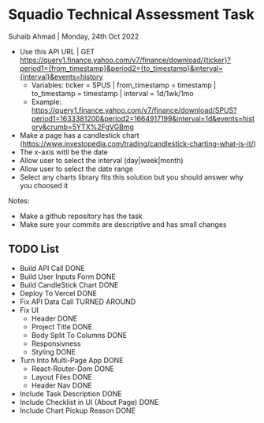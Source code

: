 # Squadio Technical Assessment Task

Suhaib Ahmad | Monday, 24th Oct 2022

- Use this API URL | GET <https://query1.finance.yahoo.com/v7/finance/download/{ticker}?period1={from_timestamp}&period2={to_timestamp}&interval={interval}&events=history>
  - Variables: ticker = SPUS | from_timestamp = timestamp | to_timestamp = timestamp | interval = 1d/1wk/1mo
  - Example: <https://query1.finance.yahoo.com/v7/finance/download/SPUS?period1=1633381200&period2=1664917199&interval=1d&events=history&crumb=5YTX%2FgVGBmg>
- Make a page has a candlestick chart (<https://www.investopedia.com/trading/candlestick-charting-what-is-it/>)
- The x-axis witll be the date
- Allow user to select the interval (day|week|month)
- Allow user to select the date range
- Select any charts library fits this solution but you should answer why you choosed it

Notes:

- Make a github repository has the task
- Make sure your commits are descriptive and has small changes

## TODO List

- Build API Call                        DONE
- Build User Inputs Form                DONE
- Build CandleStick Chart               DONE
- Deploy To Vercel                      DONE
- Fix API Data Call                     TURNED AROUND
- Fix UI
  - Header                              DONE
  - Project Title                       DONE
  - Body Split To Columns               DONE
  - Responsivness
  - Styling                             DONE
- Turn Into Multi-Page App              DONE
  - React-Router-Dom                    DONE
  - Layout Files                        DONE
  - Header Nav                          DONE
- Include Task Description              DONE
- Include Checklist in UI (About Page)  DONE
- Include Chart Pickup Reason           DONE
